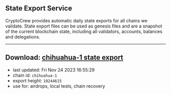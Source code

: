 ## State Export Service
CryptoCrew provides automatic daily state exports for all chains we validate. State export files can be used as genesis files and are a snapshot of the current blockchain state, including all validators, accounts, balances and delegations.

---
**Download: [chihuahua-1 state export](https://dl.ccvalidators.com/SERVICE/chihuahua/chihuahua-1_export_10244615.json)**
---

- last updated: Fri Nov 24 2023 16:55:29
- chain id: `chihuahua-1`
- export height: `10244615`
- use for: airdrops, local tests, chain recovery
